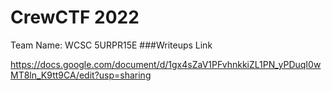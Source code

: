 CrewCTF 2022
======
  Team Name: WCSC 5URPR15E
  ###Writeups Link
  
  <https://docs.google.com/document/d/1gx4sZaV1PFvhnkkiZL1PN_yPDuqI0wMT8ln_K9tt9CA/edit?usp=sharing>
